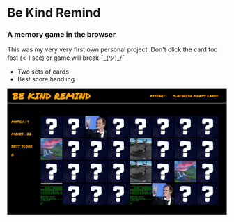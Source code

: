 # Be Kind Remind
### A memory game in the browser
This was my very very first own personal project. Don't click the card too fast (< 1 sec) or game will break ¯\_(ツ)_/¯

* Two sets of cards
* Best score handling

![Screenshot](screenshots/bekind-1.png)
